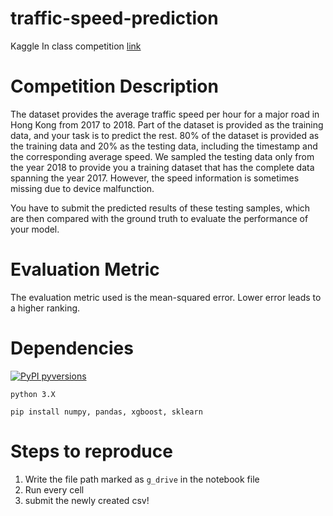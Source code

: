 # traffic-speed-prediction
Kaggle In class competition [link](https://www.kaggle.com/c/msbd5001-fall2020)

# Competition Description
The dataset provides the average traffic speed per hour for a major road in Hong Kong from 2017 to 2018. Part of the dataset is provided as the training data, and your task is to predict the rest. 80% of the dataset is provided as the training data and 20% as the testing data, including the timestamp and the corresponding average speed. We sampled the testing data only from the year 2018 to provide you a training dataset that has the complete data spanning the year 2017. However, the speed information is sometimes missing due to device malfunction.

You have to submit the predicted results of these testing samples, which are then compared with the ground truth to evaluate the performance of your model.

# Evaluation Metric
The evaluation metric used is the mean-squared error. Lower error leads to a higher ranking.

# Dependencies
[![PyPI pyversions](https://img.shields.io/pypi/pyversions/ansicolortags.svg)](https://pypi.python.org/pypi/ansicolortags/)
```
python 3.X
```
```
pip install numpy, pandas, xgboost, sklearn
```

# Steps to reproduce
1. Write the file path marked as ``g_drive`` in the notebook file
2. Run every cell
3. submit the newly created csv!
